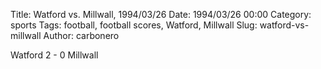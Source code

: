 Title: Watford vs. Millwall, 1994/03/26
Date: 1994/03/26 00:00
Category: sports
Tags: football, football scores, Watford, Millwall
Slug: watford-vs-millwall
Author: carbonero


Watford 2 - 0 Millwall

